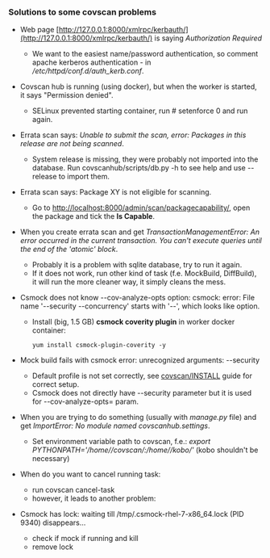 ### Solutions to some covscan problems ###

* Web page [http://127.0.0.1:8000/xmlrpc/kerbauth/](http://127.0.0.1:8000/xmlrpc/kerbauth/) is saying *Authorization Required*
    * We want to the easiest name/password authentication, so comment apache kerberos authentication - in */etc/httpd/conf.d/auth_kerb.conf*.

* Covscan hub is running (using docker), but when the worker is started, it says "Permission denied".
    *  SELinux prevented starting container, run # setenforce 0 and run again.

* Errata scan says: _Unable to submit the scan, error: Packages in this release are not being scanned_.
    * System release is missing, they were probably not imported into the database. 
    Run covscanhub/scripts/db.py -h to see help and use --release to import them.
    
* Errata scan says: Package XY is not eligible for scanning.
    * Go to [http://localhost:8000/admin/scan/packagecapability/](http://localhost:8000/admin/scan/packagecapability/), open the package and tick the **Is Capable**.

* When you create errata scan and get _TransactionManagementError: An error occurred in the current transaction. You can't execute queries until the end of the 'atomic' block_.
    * Probably it is a problem with sqlite database, try to run it again.
    * If it does not work, run other kind of task (f.e. MockBuild, DiffBuild), it will run the more cleaner way, it simply cleans the mess. 

* Csmock does not know --cov-analyze-opts option: csmock: error: File name '--security --concurrency' starts with '--', which looks like option.
    * Install (big, 1.5 GB) **csmock coverity plugin** in worker docker container: 
    
        `yum install csmock-plugin-coverity -y`

* Mock build fails with csmock error: unrecognized arguments: --security
    * Default profile is not set correctly, see [covscan/INSTALL](https://gitlab.cee.redhat.com/covscan/covscan/blob/master/INSTALL) guide for correct setup.
    * Csmock does not directly have --security parameter but it is used for --cov-analyze-opts= param.
    
* When you are trying to do something (usually with *manage.py* file) and get *ImportError: No module named covscanhub.settings*.
     * Set environment variable path to covscan, f.e.: *export PYTHONPATH='/home/<user>/covscan/:/home/<user>/kobo/'* 
     (kobo shouldn't be necessary)
     
* When do you want to cancel running task:
    * run covscan cancel-task
    * however, it leads to another problem:

* Csmock has lock: waiting till /tmp/.csmock-rhel-7-x86_64.lock (PID 9340) disappears...
    * check if mock if running and kill
    * remove lock